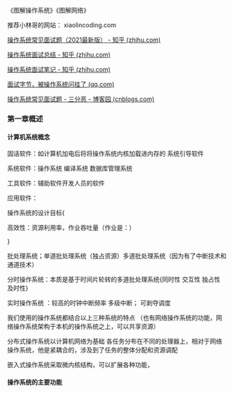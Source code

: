 《图解操作系统》《图解网络》

推荐小林哥的网站：  xiaolincoding.com

[操作系统常见面试题（2021最新版） - 知乎 (zhihu.com)](https://zhuanlan.zhihu.com/p/380872920)

[操作系统面试总结 - 知乎 (zhihu.com)](https://zhuanlan.zhihu.com/p/478442435)

[操作系统面试笔记 - 知乎 (zhihu.com)](https://zhuanlan.zhihu.com/p/470965034)

[面试字节，被操作系统问挂了 (qq.com)](https://mp.weixin.qq.com/s/KMGyn-FLkvzsMH06LV4OfQ)

[操作系统常见面试题 - 三分恶 - 博客园 (cnblogs.com)](https://www.cnblogs.com/three-fighter/p/15361560.html)

### 第一章概述

####  计算机系统概念

固话软件：如计算机加电后将将操作系统内核加载进内存的   系统引导软件

系统软件：操作系统  编译系统   数据库管理系统  

工具软件：辅助软件开发人员的软件

应用软件：

操作系统的设计目标{

高效性：资源利用率，作业吞吐量（作业是：）

}

批处理系统；单道批处理系统（独占资源）多道批处理系统（因为有了中断技术和通道技术）

分时操作系统：本质是基于时间片轮转的多道批处理系统{同时性   交互性    独占性  及时性}

实时操作系统    ：较高的时钟中断频率  多级中断；  可剥夺调度    

我们使用的操作系统都结合以上三种系统的特点 （也有网络操作系统的功能，网络操作系统架构于本机的操作系统之上，可以共享资源）

分布式操作系统以计算机网络为基础                           各任务分布在不同的处理器上，相对于网络操作系统，他是紧耦合的，涉及到了任务的整体分配和资源调配

嵌入式操作系统采取微内核结构，可以扩展各种功能，                                                                                                                                                                                                                                                                                                                                                                                                                                                                                                                                                                                                                                                                                                                                                                                                                                                                                                                                                                                                                                                                                                                                                                                                                                                                                                                                                                                                                                                                                                                                                                                                                                                                                                                                                                                                                                                                                                                                                                                                                                                                                                                                                                                                                                                                                                                                                                                                                                                                                                                                                                                                                                                                                                                                                                                                                                                                                                                                                                                                                                                                                                                                                                                                                                                                                                                                 

#### 操作系统的主要功能

